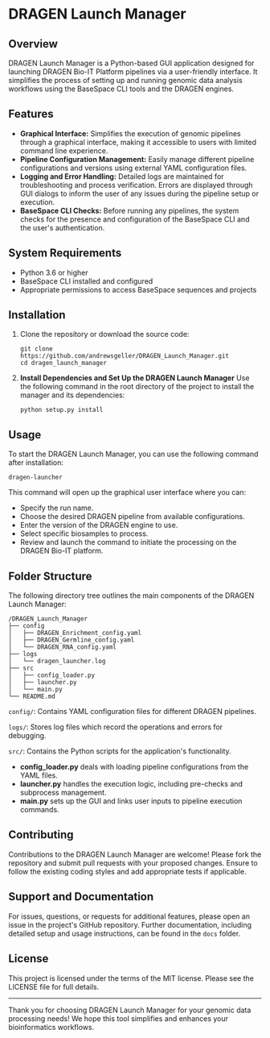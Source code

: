# DRAGEN Launch Manager

## Overview

DRAGEN Launch Manager is a Python-based GUI application designed for launching DRAGEN Bio-IT Platform pipelines via a user-friendly interface. It simplifies the process of setting up and running genomic data analysis workflows using the BaseSpace CLI tools and the DRAGEN engines.

## Features

- **Graphical Interface:** Simplifies the execution of genomic pipelines through a graphical interface, making it accessible to users with limited command line experience.
- **Pipeline Configuration Management:** Easily manage different pipeline configurations and versions using external YAML configuration files.
- **Logging and Error Handling:** Detailed logs are maintained for troubleshooting and process verification. Errors are displayed through GUI dialogs to inform the user of any issues during the pipeline setup or execution.
- **BaseSpace CLI Checks:** Before running any pipelines, the system checks for the presence and configuration of the BaseSpace CLI and the user's authentication.

## System Requirements

- Python 3.6 or higher
- BaseSpace CLI installed and configured
- Appropriate permissions to access BaseSpace sequences and projects

## Installation

1. Clone the repository or download the source code:
   ```
   git clone https://github.com/andrewsgeller/DRAGEN_Launch_Manager.git
   cd dragen_launch_manager
   ```
2. **Install Dependencies and Set Up the DRAGEN Launch Manager**
   Use the following command in the root directory of the project to install the manager and its dependencies:
   ```
   python setup.py install
   ```

## Usage

To start the DRAGEN Launch Manager, you can use the following command after installation:

```
dragen-launcher
```

This command will open up the graphical user interface where you can:

- Specify the run name.
- Choose the desired DRAGEN pipeline from available configurations.
- Enter the version of the DRAGEN engine to use.
- Select specific biosamples to process.
- Review and launch the command to initiate the processing on the DRAGEN Bio-IT platform.

## Folder Structure

The following directory tree outlines the main components of the DRAGEN Launch Manager:

```
/DRAGEN_Launch_Manager
├── config
│   ├── DRAGEN_Enrichment_config.yaml
│   ├── DRAGEN_Germline_config.yaml
│   └── DRAGEN_RNA_config.yaml
├── logs
│   └── dragen_launcher.log
├── src
│   ├── config_loader.py
│   ├── launcher.py
│   └── main.py
└── README.md
```
`config/`: Contains YAML configuration files for different DRAGEN pipelines.

`logs/`: Stores log files which record the operations and errors for debugging.

`src/`: Contains the Python scripts for the application's functionality.

- **config_loader.py** deals with loading pipeline configurations from the YAML files.
- **launcher.py** handles the execution logic, including pre-checks and subprocess management.
- **main.py** sets up the GUI and links user inputs to pipeline execution commands.

## Contributing

Contributions to the DRAGEN Launch Manager are welcome! Please fork the repository and submit pull requests with your proposed changes. Ensure to follow the existing coding styles and add appropriate tests if applicable.

## Support and Documentation

For issues, questions, or requests for additional features, please open an issue in the project's GitHub repository. Further documentation, including detailed setup and usage instructions, can be found in the `docs` folder.

## License

This project is licensed under the terms of the MIT license. Please see the LICENSE file for full details.

---

Thank you for choosing DRAGEN Launch Manager for your genomic data processing needs! We hope this tool simplifies and enhances your bioinformatics workflows.
